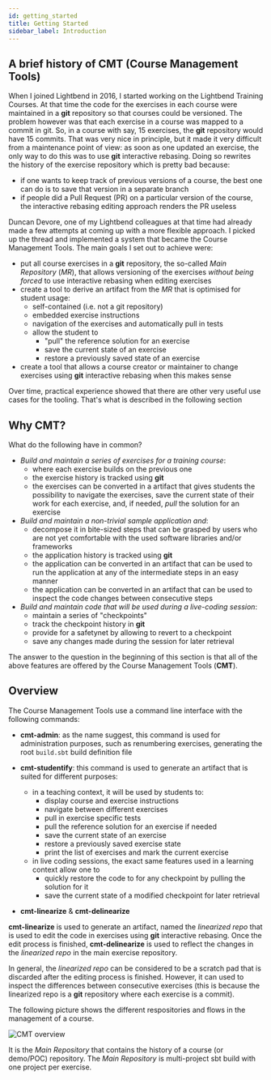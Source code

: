 ```yaml
---
id: getting_started
title: Getting Started
sidebar_label: Introduction
---
```


## A brief history of CMT (Course Management Tools)

When I joined Lightbend in 2016, I started working on the Lightbend Training Courses. At that
time the code for the exercises in each course were maintained in a **git** repository so that
courses could be versioned. The problem however was that each exercise in a course was mapped
to a commit in git. So, in a course with say, 15 exercises, the **git** repository would
have 15 commits. That was very nice in principle, but it made it very difficult from a
maintenance point of view: as soon as one updated an exercise, the only way to do this was
to use **git** interactive rebasing. Doing so rewrites the history of the exercise repository
which is pretty bad because:

- if one wants to keep track of previous versions of a course, the best one can do is to save
  that version in a separate branch
- if people did a Pull Request (PR) on a particular version of the course, the interactive rebasing
  editing approach renders the PR useless

Duncan Devore, one of my Lightbend colleagues at that time had already made a few attempts at
coming up with a more flexible approach. I picked up the thread and implemented a system that
became the Course Management Tools. The main goals I set out to achieve were:

- put all course exercises in a **git** repository, the so-called _Main Repository_ (_MR_), that
  allows versioning of the exercises _without being forced_ to use interactive rebasing
  when editing exercises
- create a tool to derive an artifact from the _MR_ that is optimised for student usage:
  - self-contained (i.e. not a git repository)
  - embedded exercise instructions
  - navigation of the exercises and automatically pull in tests
  - allow the student to
    - "pull" the reference solution for an exercise
    - save the current state of an exercise
    - restore a previously saved state of an exercise
- create a tool that allows a course creator or maintainer to change exercises using **git**
  interactive rebasing when this makes sense

Over time, practical experience showed that there are other very useful use cases for the tooling.
That's what is described in the following section

## Why CMT?

What do the following have in common?

- *Build and maintain a series of exercises for a training course*:
  - where each exercise builds on the previous one
  - the exercise history is tracked using **git**
  - the exercises can be converted in a artifact that gives students the
    possibility to navigate the exercises, save the current state of
    their work for each exercise, and, if needed, *pull* the solution
    for an exercise
- *Build and maintain a non-trivial sample application and*:
  - decompose it in bite-sized steps that can be grasped by users who
    are not yet comfortable with the used software libraries and/or
    frameworks
  - the application history is tracked using **git**
  - the application can be converted in an artifact that can be used
    to run the application at any of the intermediate steps in an
    easy manner
  - the application can be converted in an artifact that can be used
    to inspect the code changes between consecutive steps
- *Build and maintain code that will be used during a live-coding session*:
  - maintain a series of "checkpoints"
  - track the checkpoint history in **git**
  - provide for a safetynet by allowing to revert to a checkpoint
  - save any changes made during the session for later retrieval

The answer to the question in the beginning of this section is that all 
of the above features are offered by the Course Management Tools (**CMT**).

## Overview

The Course Management Tools use a command line interface with the
following commands:

- **cmt-admin**: as the name suggest, this command is used for administration
  purposes, such as renumbering exercises, generating the root `build.sbt`
  build definition file
- **cmt-studentify**: this command is used to generate an artifact that is suited
  for different purposes:
  - in a teaching context, it will be used by students to:
      - display course and exercise instructions
      - navigate between different exercises
      - pull in exercise specific tests
      - pull the reference solution for an exercise if needed
      - save the current state of an exercise
      - restore a previously saved exercise state
      - print the list of exercises and mark the current exercise
  - in live coding sessions, the exact same features used in a learning
    context allow one to
      - quickly restore the code to for any checkpoint by pulling the solution
        for it
      - save the current state of a modified checkpoint for later retrieval

- **cmt-linearize** & **cmt-delinearize**

**cmt-linearize** is used to generate an artifact, named the *linearized repo*
that is used to edit the code in exercises using **git** interactive rebasing.
Once the edit process is finished, **cmt-delinearize** is used to reflect the
changes in the *linearized repo* in the main exercise repository.

In general, the _linearized repo_ can be considered to be a scratch pad that is
discarded after the editing process is finished. However, it can used to inspect
the differences between consecutive exercises (this is because the linearized repo
is a **git** repository where each exercise is a commit).

The following picture shows the different respositories and flows in the management of a course.

![CMT overview](https://i.imgur.com/5FzwpLa.png)

It is the _Main Repository_ that contains the history of a course (or demo/POC) repository.
The _Main Repository_ is multi-project sbt build with one project per exercise.